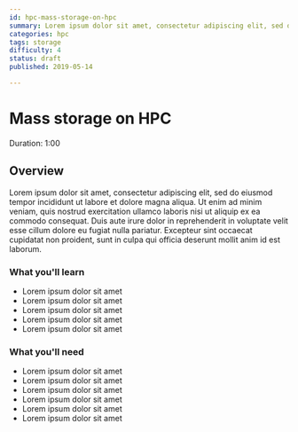 ```yaml
---
id: hpc-mass-storage-on-hpc
summary: Lorem ipsum dolor sit amet, consectetur adipiscing elit, sed do eiusmod tempor incididunt ut labore et dolore magna aliqua. Ut enim ad minim
categories: hpc
tags: storage
difficulty: 4
status: draft
published: 2019-05-14

---
```


# Mass storage on HPC
Duration: 1:00

## Overview

Lorem ipsum dolor sit amet, consectetur adipiscing elit, sed do eiusmod tempor incididunt ut labore et dolore magna aliqua. Ut enim ad minim veniam, quis nostrud exercitation ullamco laboris nisi ut aliquip ex ea commodo consequat. Duis aute irure dolor in reprehenderit in voluptate velit esse cillum dolore eu fugiat nulla pariatur. Excepteur sint occaecat cupidatat non proident, sunt in culpa qui officia deserunt mollit anim id est laborum.

### What you'll learn
* Lorem ipsum dolor sit amet
* Lorem ipsum dolor sit amet
* Lorem ipsum dolor sit amet
* Lorem ipsum dolor sit amet
* Lorem ipsum dolor sit amet

### What you'll need

* Lorem ipsum dolor sit amet
* Lorem ipsum dolor sit amet
* Lorem ipsum dolor sit amet
* Lorem ipsum dolor sit amet
* Lorem ipsum dolor sit amet
* Lorem ipsum dolor sit amet
